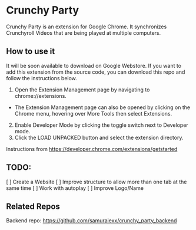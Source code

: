 # Crunchy Party
Crunchy Party is an extension for Google Chrome. It synchronizes Crunchyroll Videos that are being played at multiple computers.

## How to use it
It will be soon available to download on Google Webstore. If you want to add this extension from the source code, you can download this repo and follow the instructions below.

1. Open the Extension Management page by navigating to chrome://extensions.
  - The Extension Management page can also be opened by clicking on the Chrome menu, hovering over More Tools then select Extensions.
2. Enable Developer Mode by clicking the toggle switch next to Developer mode.
3. Click the LOAD UNPACKED button and select the extension directory.

Instructions from https://developer.chrome.com/extensions/getstarted

## TODO:
[ ] Create a Website
[ ] Improve structure to allow more than one tab at the same time
[ ] Work with autoplay
[ ] Improve Logo/Name

## Related Repos
Backend repo: https://github.com/samuraiexx/crunchy_party_backend

